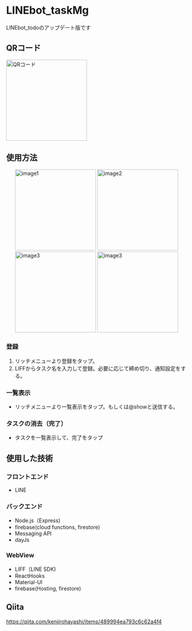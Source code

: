 # LINEbot_taskMg
LINEbot_todoのアップデート版です

<h2>QRコード</h2>
 <img width="218" alt="QRコード" src="https://user-images.githubusercontent.com/79906992/132246620-b878a0f0-48a7-4b7e-8fbc-7e31999fd01c.png">

<h2>使用方法</h2>
<ul>
  <img width="218" alt="image1" src="https://user-images.githubusercontent.com/79906992/140652973-a2f1ac93-326f-4d3b-a567-8380df60b2dc.PNG">
  <img width="218" alt="image2" src="https://user-images.githubusercontent.com/79906992/140653001-10e9f1a1-1c2e-47c1-bf8c-7064a8573427.PNG">
  <img width="218" alt="image3" src="https://user-images.githubusercontent.com/79906992/140653020-5906aa66-3b97-485e-ba9f-594722c4fc81.PNG">
   <img width="218" alt="image3" src="https://user-images.githubusercontent.com/79906992/140653036-9ef4fbf9-8e21-49c5-9cc1-7f229d94011c.PNG">
</ul>
<h3>登録</h3>
<ol>
  <li>リッチメニューより登録をタップ。</li>
  <li>LIFFからタスク名を入力して登録。必要に応じて締め切り、通知設定をする。</li>
</ol>
<h3>一覧表示</h3>
<ul>
  <li>リッチメニューより一覧表示をタップ。もしくは@showと送信する。</li>
</ul>
<h3>タスクの消去（完了）</h3>
<ul>
  <li>タスクを一覧表示して、完了をタップ</li>
</ul>

<h2>使用した技術</h2>
<h3>フロントエンド</h3>
<ul>
 <li>LINE</li>
</ul>

<h3>バックエンド</h3>
<ul>
<li>Node.js（Express)</li>
<li>firebase(cloud functions, firestore)</li>
<li>Messaging API</li>
<li>dayJs</li>
</ul>


<h3>WebView</h3>
<ul>
<li>LIFF（LINE SDK)</li>
<li>ReactHooks</li>
<li>Material-UI</li>
<li>firebase(Hosting, firestore)</li>
 </ul>

<h2>Qiita</h2>
<a href="https://qiita.com/kenjirohayashi/items/489994ea793c6c62a4f4">https://qiita.com/kenjirohayashi/items/489994ea793c6c62a4f4</a>
